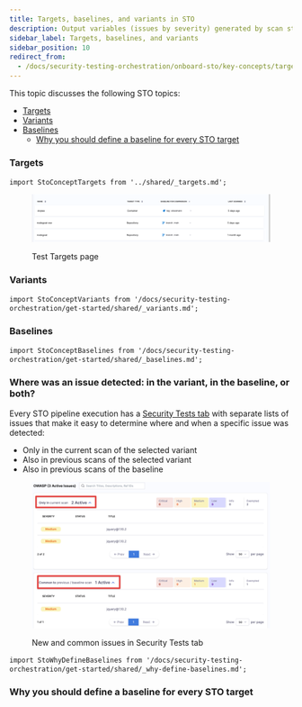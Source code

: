 ```yaml
---
title: Targets, baselines, and variants in STO
description: Output variables (issues by severity) generated by scan steps
sidebar_label: Targets, baselines, and variants
sidebar_position: 10
redirect_from:
  - /docs/security-testing-orchestration/onboard-sto/key-concepts/targets-and-baselines
---
```


This topic discusses the following STO topics:
- [Targets](#targets)
- [Variants](#variants)
- [Baselines](#baselines)
   - [Why you should define a baseline for every STO target](#why-you-should-define-a-baseline-for-every-sto-target)


### Targets

```mdx-code-block
import StoConceptTargets from '../shared/_targets.md';
```

<StoConceptTargets />

<figure>

![Targets and baselines in the Test Targets page](../static/targets-and-baselines.png)

<figcaption>Test Targets page</figcaption>
</figure>

### Variants

```mdx-code-block
import StoConceptVariants from '/docs/security-testing-orchestration/get-started/shared/_variants.md';
```

<StoConceptVariants />

### Baselines

```mdx-code-block
import StoConceptBaselines from '/docs/security-testing-orchestration/get-started/shared/_baselines.md';
```

<StoConceptBaselines />

### Where was an issue detected: in the variant, in the baseline, or both? 

Every STO pipeline execution has a [Security Tests tab](/docs/security-testing-orchestration/use-sto/view-and-troubleshoot-vulnerabilities/view-scan-results) with separate lists of issues that make it easy to determine where and when a specific issue was detected:

- Only in the current scan of the selected variant
- Also in previous scans of the selected variant
- Also in previous scans of the baseline

<figure>


![Targets and baselines in the Test Targets page](../static/new-vs-common-issues-in-security-test-results.png)

<figcaption>New and common issues in Security Tests tab</figcaption>
</figure>

```mdx-code-block
import StoWhyDefineBaselines from '/docs/security-testing-orchestration/get-started/shared/_why-define-baselines.md';
```
### Why you should define a baseline for every STO target

<StoWhyDefineBaselines />


